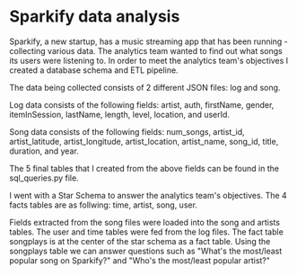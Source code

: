 # Sparkify data analysis

Sparkify, a new startup, has a music streaming app that has been running - collecting various data. The analytics team wanted to find out what songs its users were listening to. In order to meet the analytics team's objectives I created a database schema and ETL pipeline. 

The data being collected consists of 2 different JSON files: log and song.

Log data consists of the following fields: artist, auth, firstName, gender, itemInSession, lastName, length, level, location, and userId.

Song data consists of the following fields: num_songs, artist_id, artist_latitude, artist_longitude, artist_location, artist_name, song_id, title, duration, and year.

The 5 final tables that I created from the above fields can be found in the sql_queries.py file. 

I went with a Star Schema to answer the analytics team's objectives. The 4 facts tables are as follwing: time, artist, song, user.

Fields extracted from the song files were loaded into the song and artists tables. The user and time tables were fed from the log files. The fact table songplays is at the center of the star schema as a fact table. Using the songplays table we can answer questions such as "What's the most/least popular song on Sparkify?" and "Who's the most/least popular artist?"
